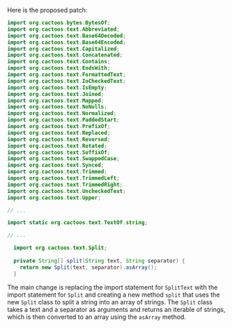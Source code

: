 Here is the proposed patch:
```java
import org.cactoos.bytes.BytesOf;
import org.cactoos.text.Abbreviated;
import org.cactoos.text.Base64Decoded;
import org.cactoos.text.Base64Encoded;
import org.cactoos.text.Capitalized;
import org.cactoos.text.Concatenated;
import org.cactoos.text.Contains;
import org.cactoos.text.EndsWith;
import org.cactoos.text.FormattedText;
import org.cactoos.text.IoCheckedText;
import org.cactoos.text.IsEmpty;
import org.cactoos.text.Joined;
import org.cactoos.text.Mapped;
import org.cactoos.text.NoNulls;
import org.cactoos.text.Normalized;
import org.cactoos.text.PaddedStart;
import org.cactoos.text.PrefixOf;
import org.cactoos.text.Replaced;
import org.cactoos.text.Reversed;
import org.cactoos.text.Rotated;
import org.cactoos.text.SuffixOf;
import org.cactoos.text.SwappedCase;
import org.cactoos.text.Synced;
import org.cactoos.text.Trimmed;
import org.cactoos.text.TrimmedLeft;
import org.cactoos.text.TrimmedRight;
import org.cactoos.text.UncheckedText;
import org.cactoos.text.Upper;

// ...

import static org.cactoos.text.TextOf.string;

// ...

  import org.cactoos.text.Split;
 
  private String[] split(String text, String separator) {
    return new Split(text, separator).asArray();
  }
```
The main change is replacing the import statement for `SplitText` with the import statement for `Split` and creating a new method `split` that uses the new `Split` class to split a string into an array of strings. The `Split` class takes a text and a separator as arguments and returns an iterable of strings, which is then converted to an array using the `asArray` method.